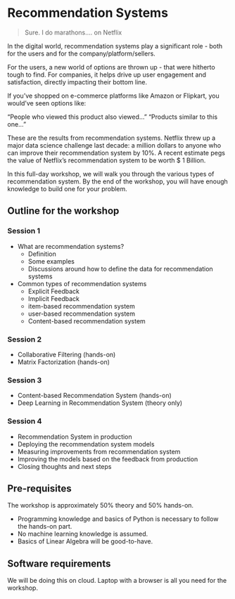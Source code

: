 # Recommendation Systems

> Sure. I do marathons…. on Netflix

In the digital world, recommendation systems play a significant role - both for the users and for the company/platform/sellers.

For the users, a new world of options are thrown up - that were hitherto tough to find. For companies, it helps drive up user engagement and satisfaction, directly impacting their bottom line.

If you’ve shopped on e-commerce platforms like Amazon or Flipkart, you would’ve seen options like:

“People who viewed this product also viewed…”
“Products similar to this one…”

These are the results from recommendation systems. Netflix threw up a major data science challenge last decade: a million dollars to anyone who can improve their recommendation system by 10%. A recent estimate pegs the value of Netflix’s recommendation system to be worth $ 1 Billion.

In this full-day workshop, we will walk you through the various types of recommendation system. By the end of the workshop, you will have enough knowledge to build one for your problem.

## Outline for the workshop

### Session 1

- What are recommendation systems?
  - Definition
  - Some examples
  - Discussions around how to define the data for recommendation systems
- Common types of recommendation systems
  - Explicit Feedback
  - Implicit Feedback
  - item-based recommendation system
  - user-based recommendation system
  - Content-based recommendation system

### Session 2
- Collaborative Filtering (hands-on)
- Matrix Factorization (hands-on)

### Session 3

- Content-based Recommendation System (hands-on)
- Deep Learning in Recommendation System (theory only)

### Session 4
- Recommendation System in production
- Deploying the recommendation system models
- Measuring improvements from recommendation system
- Improving the models based on the feedback from production
- Closing thoughts and next steps

## Pre-requisites

The workshop is approximately 50% theory and 50% hands-on.

- Programming knowledge and basics of Python is necessary to follow the hands-on part.
- No machine learning knowledge is assumed.
- Basics of Linear Algebra will be good-to-have.

## Software requirements

We will be doing this on cloud. Laptop with a browser is all you need for the workshop.

